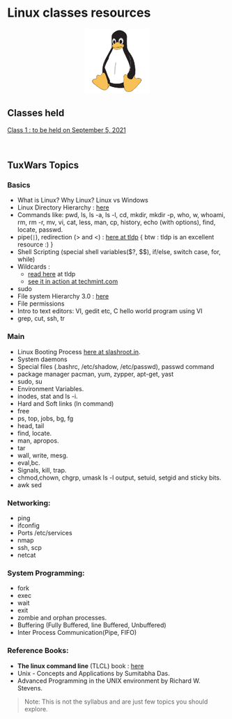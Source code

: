 # Linux classes resources
<div align="center"><img src="Tux.png" height="150"/></div>

## Classes held

[Class 1 : to be held on September 5, 2021](2021_09_05_LinuxClass-1)

<br>

## TuxWars Topics

### Basics
* What is Linux? Why Linux? Linux vs Windows
* Linux Directory Hierarchy : [here](https://refspecs.linuxfoundation.org/FHS_3.0/fhs-3.0.pdf)
* Commands like: pwd, ls, ls -a, ls -l, cd, mkdir, mkdir -p, who, w, whoami, rm, rm -r, mv, vi, cat, less, man, cp, history, echo (with options), find, locate, passwd.
* pipe(<code>&#124;</code>), redirection (> and <) : [here at tldp](https://www.tldp.org/LDP/abs/html/io-redirection.html) { btw : tldp is an excellent resource :) }
* Shell Scripting (special shell variables($?, $$), if/else, switch case, for, while)
* Wildcards :
    * [read here](http://tldp.org/LDP/GNU-Linux-Tools-Summary/html/x11655.htm) at tldp
    * [see it in action at techmint.com](https://www.tecmint.com/use-wildcards-to-match-filenames-in-linux/)
* sudo
* File system Hierarchy 3.0 : [here](https://refspecs.linuxfoundation.org/FHS_3.0/fhs-3.0.pdf)
* File permissions
* Intro to text editors: VI, gedit etc, C hello world program using VI
* grep, cut, ssh, tr

### Main
* Linux Booting Process [here at slashroot.in](https://www.slashroot.in/linux-booting-process-step-step-tutorial-understanding-linux-boot-sequence).
* System daemons 
* Special files (.bashrc, /etc/shadow, /etc/passwd), passwd command
* package manager pacman, yum, zypper, apt-get, yast
* sudo, su
* Environment Variables.
* inodes, stat and ls -i.
* Hard and Soft links (ln command)
* free
* ps, top, jobs, bg, fg
* head, tail
* find, locate.
* man, apropos.
* tar
* wall, write, mesg. 
* eval,bc.
* Signals, kill, trap.
* chmod,chown, chgrp, umask ls -l output, setuid, setgid and sticky bits.
* awk sed

### Networking:
* ping
* ifconfig
* Ports /etc/services
* nmap
* ssh, scp
* netcat

### System Programming:
* fork
* exec
* wait
* exit
* zombie and orphan processes.
* Buffering (Fully Buffered, line Buffered, Unbuffered)
* Inter Process Communication(Pipe, FIFO)

### Reference Books:
* **The linux command line** (TLCL) book : [here](http://sourceforge.net/projects/linuxcommand/files/TLCL/17.10/TLCL-17.10.pdf/download)
* Unix - Concepts and Applications by Sumitabha Das.
* Advanced Programming in the UNIX environment by Richard W. Stevens.

> Note: This is not the syllabus and are just few topics you should explore.
